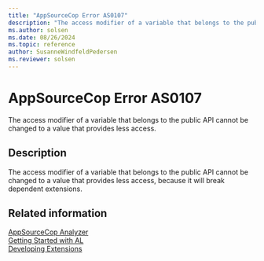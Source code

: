 ```yaml
---
title: "AppSourceCop Error AS0107"
description: "The access modifier of a variable that belongs to the public API cannot be changed to a value that provides less access, because it will break dependent extensions."
ms.author: solsen
ms.date: 08/26/2024
ms.topic: reference
author: SusanneWindfeldPedersen
ms.reviewer: solsen
---
```

[//]: # (START>DO_NOT_EDIT)
[//]: # (IMPORTANT:Do not edit any of the content between here and the END>DO_NOT_EDIT.)
[//]: # (Any modifications should be made in the .xml files in the ModernDev repo.)
# AppSourceCop Error AS0107
The access modifier of a variable that belongs to the public API cannot be changed to a value that provides less access.

## Description
The access modifier of a variable that belongs to the public API cannot be changed to a value that provides less access, because it will break dependent extensions.

[//]: # (IMPORTANT: END>DO_NOT_EDIT)
## Related information  
[AppSourceCop Analyzer](appsourcecop.md)  
[Getting Started with AL](../devenv-get-started.md)  
[Developing Extensions](../devenv-dev-overview.md)  